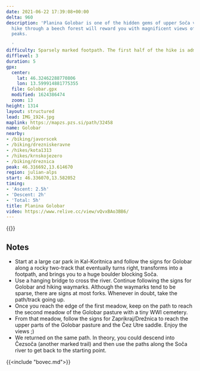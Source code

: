 ```yaml
---
date: 2021-06-22 17:39:08+00:00
delta: 960
description: 'Planina Golobar is one of the hidden gems of upper Soča valley. A long
  hike through a beech forest will reward you with magnificent views of surrounding
  peaks.

  '
difficulty: Sparsely marked footpath. The first half of the hike is admiringly steep.
difflevel: 3
duration: 5
gpx:
  center:
    lat: 46.32462288770806
    lon: 13.599914881775355
  file: Golobar.gpx
  modified: 1624386474
  zoom: 13
height: 1314
layout: structured
lead: IMG_1924.jpg
maplink: https://mapzs.pzs.si/path/32458
name: Golobar
nearby:
- /biking/javorscek
- /biking/drezniskeravne
- /hikes/kota1313
- /hikes/krnskojezero
- /biking/dreznica
peak: 46.316692,13.614670
region: julian-alps
start: 46.336070,13.582052
timing:
- 'Ascent: 2.5h'
- 'Descent: 2h'
- 'Total: 5h'
title: Planina Golobar
video: https://www.relive.cc/view/vQvxBAo3BB6/
---
```

{{<hike-details description="yes">}}

## Notes

* Start at a large car park in Kal-Koritnica and follow the signs for Golobar along a rocky two-track that eventually turns right, transforms into a footpath, and brings you to a huge boulder blocking Soča.
* Use a hanging bridge to cross the river. Continue following the signs for Golobar and hiking waymarks. Although the waymarks tend to be sparse, there are signs at most forks. Whenever in doubt, take the path/track going up.
* Once you reach the edge of the first meadow, keep on the path to reach the second meadow of the Golobar pasture with a tiny WWI cemetery.
* From that meadow, follow the signs for Zaprikraj/Drežnica to reach the upper parts of the Golobar pasture and the Čez Utre saddle. Enjoy the views ;)
* We returned on the same path. In theory, you could descend into Čezsoča (another marked trail) and then use the paths along the Soča river to get back to the starting point.

{{<include "bovec.md">}}
